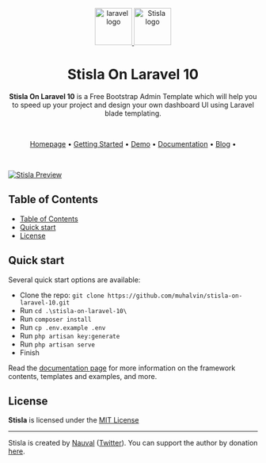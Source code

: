 <p align="center">
  <a href="https://laravel.com/">
    <img src="https://laravel.com/img/logomark.min.svg" alt="laravel logo" width="75" height="75">
  </a>
  <a href="https://getstisla.com">
    <img src="https://avatars2.githubusercontent.com/u/45754626?s=75&v=4" alt="Stisla logo" width="75" height="75">
  </a>
</p>

<h1 align="center">Stisla On Laravel 10</h1>

<span align="center">

**Stisla On Laravel 10** is a Free Bootstrap Admin Template which will help you to speed up your project and design your own dashboard UI using Laravel blade templating.

</span>

<br>

<p align="center">
  <a href="https://getstisla.com" target="_new">Homepage</a>
  •
  <a href="https://github.com/muhalvin/stisla-on-laravel-10#quick-start">Getting Started</a>
  •
  <a href="https://demo.getstisla.com" target="_new">Demo</a>
  •
  <a href="https://getstisla.com/docs" target="_new">Documentation</a>
  •
  <a href="https://getstisla.com/blog" target="_new">Blog</a>
  •
</p>

<br>

[![Stisla Preview](https://camo.githubusercontent.com/2135e0f6544a7286a3412cdc3df32d47fc91b045/68747470733a2f2f692e6962622e636f2f3674646d6358302f323031382d31312d31312d31352d33352d676574737469736c612d636f6d2e706e67)](https://getstisla.com)

## Table of Contents

- [Table of Contents](#table-of-contents)
- [Quick start](#quick-start)
- [License](#license)

## Quick start

Several quick start options are available:

-   Clone the repo: `git clone https://github.com/muhalvin/stisla-on-laravel-10.git`
-   Run `cd .\stisla-on-laravel-10\`
-   Run `composer install`
-   Run `cp .env.example .env`
-   Run `php artisan key:generate`
-   Run `php artisan serve`
-   Finish

Read the [documentation page](https://getstisla.com/docs) for more information on the framework contents, templates and examples, and more.

## License

**Stisla** is licensed under the [MIT License](LICENSE)

---

Stisla is created by [Nauval](http://nauv.al) ([Twitter](https://twitter.com/mhdnauvalazhar)). You can support the author by donation [here](https://www.buymeacoffee.com/mhd).
